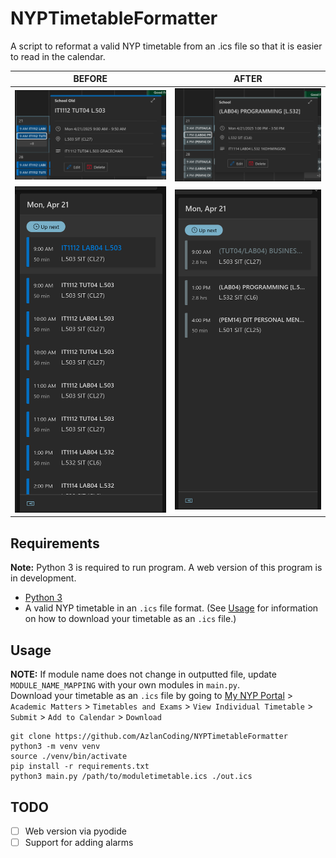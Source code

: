 # NYPTimetableFormatter
A script to reformat a valid NYP timetable from an .ics file so that it is easier to read in the calendar.

| **BEFORE**              | **AFTER**              |
|-------------------------|------------------------|
| ![](./docs/before1.png) | ![](./docs/after1.png) |
| ![](./docs/before0.png) | ![](./docs/after0.png) |

## Requirements
**Note:** Python 3 is required to run program. A web version of this program is in development.
 - [Python 3](https://www.python.org/)
 - A valid NYP timetable in an `.ics` file format. (See [Usage](#usage) for information on how to download your timetable as an `.ics` file.) 


## Usage
**NOTE:** If module name does not change in outputted file, update `MODULE_NAME_MAPPING` with your own modules in `main.py`. <br/>
Download your timetable as an `.ics` file by going to [My NYP Portal](https://mynypportal.nyp.edu.sg/en/dashboard.html) > `Academic Matters` > `Timetables and Exams` > `View Individual Timetable` > `Submit` > `Add to Calendar` > `Download`
```commandline
git clone https://github.com/AzlanCoding/NYPTimetableFormatter
python3 -m venv venv
source ./venv/bin/activate
pip install -r requirements.txt
python3 main.py /path/to/moduletimetable.ics ./out.ics
```

## TODO
- [ ] Web version via pyodide
- [ ] Support for adding alarms